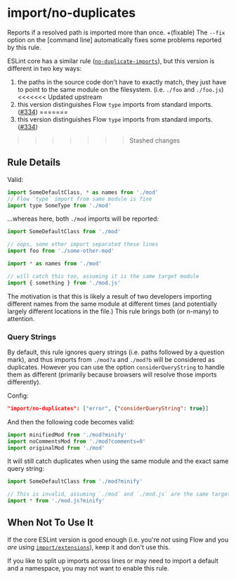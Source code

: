 # import/no-duplicates

Reports if a resolved path is imported more than once.
+(fixable) The `--fix` option on the [command line] automatically fixes some problems reported by this rule.

ESLint core has a similar rule ([`no-duplicate-imports`](http://eslint.org/docs/rules/no-duplicate-imports)), but this version
is different in two key ways:

1. the paths in the source code don't have to exactly match, they just have to point to the same module on the filesystem. (i.e. `./foo` and `./foo.js`)
<<<<<<< Updated upstream
2. this version distinguishes Flow `type` imports from standard imports. ([#334](https://github.com/benmosher/eslint-plugin-import/pull/334))
=======
2. this version distinguishes Flow `type` imports from standard imports. ([#334](https://github.com/import-js/eslint-plugin-import/pull/334))
>>>>>>> Stashed changes

## Rule Details

Valid:
```js
import SomeDefaultClass, * as names from './mod'
// Flow `type` import from same module is fine
import type SomeType from './mod'
```

...whereas here, both `./mod` imports will be reported:

```js
import SomeDefaultClass from './mod'

// oops, some other import separated these lines
import foo from './some-other-mod'

import * as names from './mod'

// will catch this too, assuming it is the same target module
import { something } from './mod.js'
```

The motivation is that this is likely a result of two developers importing different
names from the same module at different times (and potentially largely different
locations in the file.) This rule brings both (or n-many) to attention.

### Query Strings

By default, this rule ignores query strings (i.e. paths followed by a question mark), and thus imports from `./mod?a` and `./mod?b` will be considered as duplicates. However you can use the option `considerQueryString` to handle them as different (primarily because browsers will resolve those imports differently).

Config:

```json
"import/no-duplicates": ["error", {"considerQueryString": true}]
```

And then the following code becomes valid:
```js
import minifiedMod from './mod?minify'
import noCommentsMod from './mod?comments=0'
import originalMod from './mod'
```

It will still catch duplicates when using the same module and the exact same query string:
```js
import SomeDefaultClass from './mod?minify'

// This is invalid, assuming `./mod` and `./mod.js` are the same target:
import * from './mod.js?minify'
```

## When Not To Use It

If the core ESLint version is good enough (i.e. you're _not_ using Flow and you _are_ using [`import/extensions`](./extensions.md)), keep it and don't use this.

If you like to split up imports across lines or may need to import a default and a namespace,
you may not want to enable this rule.
